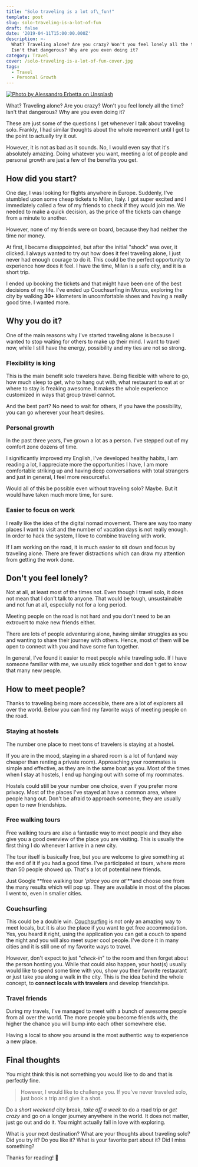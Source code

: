 ```yaml
---
title: "Solo traveling is a lot of\_fun!"
template: post
slug: solo-traveling-is-a-lot-of-fun
draft: false
date: '2019-04-11T15:00:00.000Z'
description: >-
  What? Traveling alone? Are you crazy? Won't you feel lonely all the time?
  Isn't that dangerous? Why are you even doing it?
category: Travel
cover: /solo-traveling-is-a-lot-of-fun-cover.jpg
tags:
  - Travel
  - Personal Growth
---
```

[![Photo by Alessandro Erbetta on Unsplash](/solo-traveling-is-a-lot-of-fun-cover.jpg)](https://bit.ly/2PA8noX)

What? Traveling alone? Are you crazy? Won't you feel lonely all the time? Isn't that dangerous? Why are you even doing it?

These are just some of the questions I get whenever I talk about traveling solo. Frankly, I had similar thoughts about the whole movement until I got to the point to actually try it out.

However, it is not as bad as it sounds. No, I would even say that it's absolutely amazing. Doing whatever you want, meeting a lot of people and personal growth are just a few of the benefits you get.

## How did you start?

One day, I was looking for flights anywhere in Europe. Suddenly, I've stumbled upon some cheap tickets to Milan, Italy. I got super excited and I immediately called a few of my friends to check if they would join me. We needed to make a quick decision, as the price of the tickets can change from a minute to another.

However, none of my friends were on board, because they had neither the time nor money.

At first, I became disappointed, but after the initial "shock" was over, it clicked. I always wanted to try out how does it feel traveling alone, I just never had enough courage to do it. This could be the perfect opportunity to experience how does it feel. I have the time, Milan is a safe city, and it is a short trip.

I ended up booking the tickets and that might have been one of the best decisions of my life. I've ended up Couchsurfing in Monza, exploring the city by walking **30+** kilometers in uncomfortable shoes and having a really good time. I wanted more.

## Why you do it?

One of the main reasons why I've started traveling alone is because I wanted to stop waiting for others to make up their mind. I want to travel now, while I still have the energy, possibility and my ties are not so strong.

### Flexibility is king

This is the main benefit solo travelers have. Being flexible with where to go, how much sleep to get, who to hang out with, what restaurant to eat at or where to stay is freaking awesome. It makes the whole experience customized in ways that group travel cannot.

And the best part? No need to wait for others, if you have the possibility, you can go wherever your heart desires.

### Personal growth

In the past three years, I've grown a lot as a person. I've stepped out of my comfort zone dozens of time.

I significantly improved my English, I've developed healthy habits, I am reading a lot, I appreciate more the opportunities I have, I am more comfortable striking up and having deep conversations with total strangers and just in general, I feel more resourceful.

Would all of this be possible even without traveling solo? Maybe. But it would have taken much more time, for sure.

### Easier to focus on work

I really like the idea of the digital nomad movement. There are way too many places I want to visit and the number of vacation days is not really enough. In order to hack the system, I love to combine traveling with work.

If I am working on the road, it is much easier to sit down and focus by traveling alone. There are fewer distractions which can draw my attention from getting the work done.

## Don't you feel lonely?

Not at all, at least most of the times not. Even though I travel solo, it does not mean that I don't talk to anyone. That would be tough, unsustainable and not fun at all, especially not for a long period.

Meeting people on the road is not hard and you don't need to be an extrovert to make new friends either.

There are lots of people adventuring alone, having similar struggles as you and wanting to share their journey with others. Hence, most of them will be open to connect with you and have some fun together.

In general, I've found it easier to meet people while traveling solo. If I have someone familiar with me, we usually stick together and don't get to know that many new people.

## How to meet people?

Thanks to traveling being more accessible, there are a lot of explorers all over the world. Below you can find my favorite ways of meeting people on the road.

### Staying at hostels

The number one place to meet tons of travelers is staying at a hostel.

If you are in the mood, staying in a shared room is a lot of fun(and way cheaper than renting a private room). Approaching your roommates is simple and effective, as they are in the same boat as you. Most of the times when I stay at hostels, I end up hanging out with some of my roommates.

Hostels could still be your number one choice, even if you prefer more privacy. Most of the places I've stayed at have a common area, where people hang out. Don't be afraid to approach someone, they are usually open to new friendships.

### Free walking tours

Free walking tours are also a fantastic way to meet people and they also give you a good overview of the place you are visiting. This is usually the first thing I do whenever I arrive in a new city.

The tour itself is basically free, but you are welcome to give something at the end of it if you had a good time. I've participated at tours, where more than 50 people showed up. That's a lot of potential new friends.

Just Google **free walking tour _'place you are at'_**and choose one from the many results which will pop up. They are available in most of the places I went to, even in smaller cities.

### Couchsurfing

This could be a double win. [Couchsurfing](https://bit.ly/2zEJBJA) is not only an amazing way to meet locals, but it is also the place if you want to get free accommodation. Yes, you heard it right, using the application you can get a couch to spend the night and you will also meet super cool people. I've done it in many cities and it is still one of my favorite ways to travel.

However, don't expect to just "_check-in_" to the room and then forget about the person hosting you. While that could also happen, your host(s) usually would like to spend some time with you, show you their favorite restaurant or just take you along a walk in the city. This is the idea behind the whole concept, to **connect locals with travelers** and develop friendships.

### Travel friends

During my travels, I've managed to meet with a bunch of awesome people from all over the world. The more people you become friends with, the higher the chance you will bump into each other somewhere else.

Having a local to show you around is the most authentic way to experience a new place.

## Final thoughts

You might think this is not something you would like to do and that is perfectly fine.

> However, I would like to challenge you. If you've never traveled solo, just book a trip and give it a shot.

Do a _short weekend_ city break, _take off a week_ to do a road trip or _get crazy_ and go on a longer journey anywhere in the world. It does not matter, just go out and do it. You might actually fall in love with exploring.

What is your next destination? What are your thoughts about traveling solo? Did you try it? Do you like it? What is your favorite part about it? Did I miss something?

Thanks for reading! 🙏
